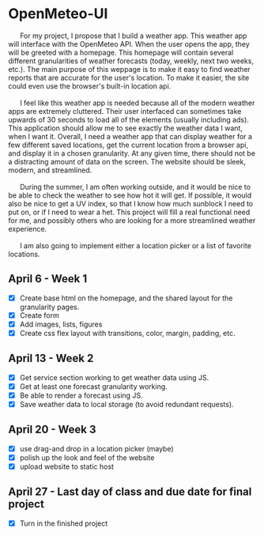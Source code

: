 # OpenMeteo-UI
&nbsp;&nbsp;&nbsp;&nbsp;&nbsp;&nbsp;For my project, I propose that I build a weather app.  This weather app will interface with the OpenMeteo API.  When the user opens the app, they will be greeted with a homepage.  This homepage will contain several different granularities of weather forecasts (today, weekly, next two weeks, etc.). The main purpose of this weppage is to make it easy to find weather reports that are accurate  for the user's location.  To make it easier, the site could even use the browser's built-in location api.  
<br />&nbsp;&nbsp;&nbsp;&nbsp;&nbsp;&nbsp;I feel like this weather app is needed because all of the modern weather apps are extremely cluttered.  Their user interfaced can sometimes take upwards of 30 seconds to load all of the elements (usually including ads).  This application should allow me to see exactly the weather data I want, when I want it.  Overall, I need a weather app that can display weather for a few different saved locations, get the current location from a browser api, and display it in a chosen granularity.  At any given time, there should not be a distracting amount of data on the screen.  The website should be sleek, modern, and streamlined.  
<br />&nbsp;&nbsp;&nbsp;&nbsp;&nbsp;&nbsp;During the summer, I am often working outside, and it would be nice to be able to check the weather to see how hot it will get.  If possible, it would also be nice to get a UV index, so that I know how much sunblock I need to put on, or if I need to wear a het.  This project will fill a real functional need for me, and possibly others who are looking for a more streamlined weather experience.  
<br />&nbsp;&nbsp;&nbsp;&nbsp;&nbsp;&nbsp;I am also going to implement either a location picker or a list of favorite locations.  

## April 6 - Week 1
- [x] Create base html on the homepage, and the shared layout for the granularity pages. 
- [x] Create form
- [x] Add images, lists, figures
- [x] Create css flex layout with transitions, color, margin, padding, etc.

## April 13 - Week 2
- [x] Get service section working to get weather data using JS. 
- [x] Get at least one forecast granularity working.
- [x] Be able to render a forecast using JS.
- [x] Save weather data to local storage (to avoid redundant requests). 

## April 20 - Week 3
- [x] use drag-and drop in a location picker (maybe)
- [x] polish up the look and feel of the website
- [x] upload website to static host

## April 27 - Last day of class and due date for final project
- [x] Turn in the finished project

